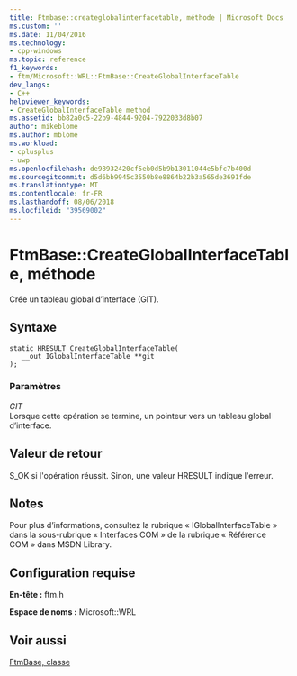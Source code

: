 ```yaml
---
title: Ftmbase::createglobalinterfacetable, méthode | Microsoft Docs
ms.custom: ''
ms.date: 11/04/2016
ms.technology:
- cpp-windows
ms.topic: reference
f1_keywords:
- ftm/Microsoft::WRL::FtmBase::CreateGlobalInterfaceTable
dev_langs:
- C++
helpviewer_keywords:
- CreateGlobalInterfaceTable method
ms.assetid: bb82a0c5-22b9-4844-9204-7922033d8b07
author: mikeblome
ms.author: mblome
ms.workload:
- cplusplus
- uwp
ms.openlocfilehash: de98932420cf5eb0d5b9b13011044e5bfc7b400d
ms.sourcegitcommit: d5d6bb9945c3550b8e8864b22b3a565de3691fde
ms.translationtype: MT
ms.contentlocale: fr-FR
ms.lasthandoff: 08/06/2018
ms.locfileid: "39569002"
---
```

# <a name="ftmbasecreateglobalinterfacetable-method"></a>FtmBase::CreateGlobalInterfaceTable, méthode
Crée un tableau global d’interface (GIT).  
  
## <a name="syntax"></a>Syntaxe  
  
```  
static HRESULT CreateGlobalInterfaceTable(  
   __out IGlobalInterfaceTable **git  
);  
```  
  
### <a name="parameters"></a>Paramètres  
 *GIT*  
 Lorsque cette opération se termine, un pointeur vers un tableau global d’interface.  
  
## <a name="return-value"></a>Valeur de retour  
 S_OK si l'opération réussit. Sinon, une valeur HRESULT indique l'erreur.  
  
## <a name="remarks"></a>Notes  
 Pour plus d’informations, consultez la rubrique « IGlobalInterfaceTable » dans la sous-rubrique « Interfaces COM » de la rubrique « Référence COM » dans MSDN Library.  
  
## <a name="requirements"></a>Configuration requise  
 **En-tête :** ftm.h  
  
 **Espace de noms :** Microsoft::WRL  
  
## <a name="see-also"></a>Voir aussi  
 [FtmBase, classe](../windows/ftmbase-class.md)